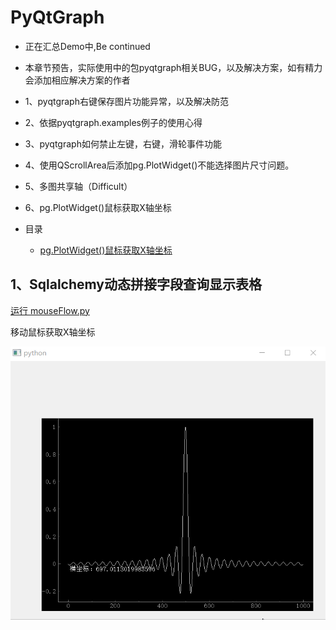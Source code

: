 # PyQtGraph

- 正在汇总Demo中,Be continued
- 本章节预告，实际使用中的包pyqtgraph相关BUG，以及解决方案，如有精力会添加相应解决方案的作者
- 1、pyqtgraph右键保存图片功能异常，以及解决防范
- 2、依据pyqtgraph.examples例子的使用心得
- 3、pyqtgraph如何禁止左键，右键，滑轮事件功能
- 4、使用QScrollArea后添加pg.PlotWidget()不能选择图片尺寸问题。
- 5、多图共享轴（Difficult）
- 6、pg.PlotWidget()鼠标获取X轴坐标

- 目录
  - [pg.PlotWidget()鼠标获取X轴坐标](#1、pg.PlotWidget()鼠标获取X轴坐标)
  
 ## 1、Sqlalchemy动态拼接字段查询显示表格
[运行 mouseFlow.py](mouseFlow.py)

移动鼠标获取X轴坐标

![mouseFlow](ScreenShot/mouseFlow.gif)